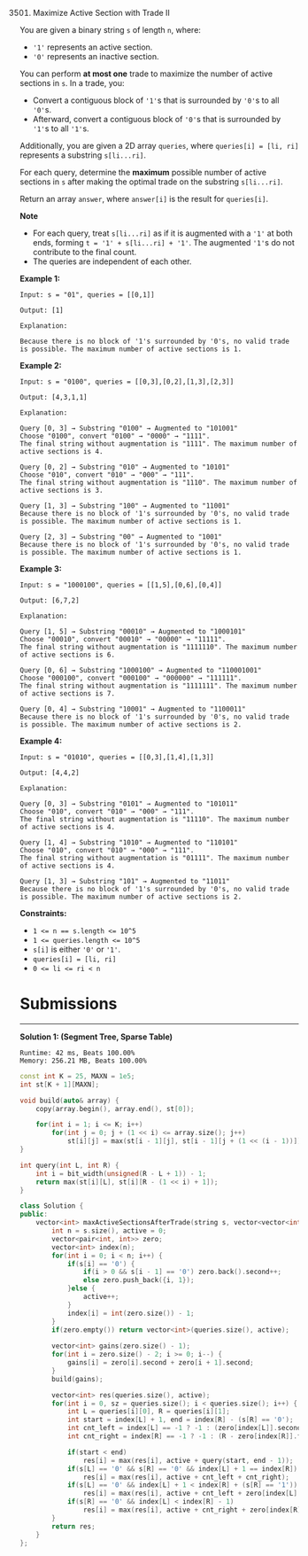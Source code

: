 3501. Maximize Active Section with Trade II

You are given a binary string `s` of length `n`, where:

* `'1'` represents an active section.
* `'0'` represents an inactive section.

You can perform **at most one** trade to maximize the number of active sections in `s`. In a trade, you:

* Convert a contiguous block of `'1'`s that is surrounded by `'0'`s to all `'0'`s.
* Afterward, convert a contiguous block of `'0'`s that is surrounded by `'1'`s to all `'1'`s.

Additionally, you are given a 2D array `queries`, where `queries[i] = [li, ri]` represents a substring `s[li...ri]`.

For each query, determine the **maximum** possible number of active sections in `s` after making the optimal trade on the substring `s[li...ri]`.

Return an array `answer`, where `answer[i]` is the result for `queries[i]`.

**Note**

* For each query, treat `s[li...ri]` as if it is augmented with a `'1'` at both ends, forming `t = '1' + s[li...ri] + '1'`. The augmented `'1'`s do not contribute to the final count.
* The queries are independent of each other.
 

**Example 1:**
```
Input: s = "01", queries = [[0,1]]

Output: [1]

Explanation:

Because there is no block of '1's surrounded by '0's, no valid trade is possible. The maximum number of active sections is 1.
```

**Example 2:**
```
Input: s = "0100", queries = [[0,3],[0,2],[1,3],[2,3]]

Output: [4,3,1,1]

Explanation:

Query [0, 3] → Substring "0100" → Augmented to "101001"
Choose "0100", convert "0100" → "0000" → "1111".
The final string without augmentation is "1111". The maximum number of active sections is 4.

Query [0, 2] → Substring "010" → Augmented to "10101"
Choose "010", convert "010" → "000" → "111".
The final string without augmentation is "1110". The maximum number of active sections is 3.

Query [1, 3] → Substring "100" → Augmented to "11001"
Because there is no block of '1's surrounded by '0's, no valid trade is possible. The maximum number of active sections is 1.

Query [2, 3] → Substring "00" → Augmented to "1001"
Because there is no block of '1's surrounded by '0's, no valid trade is possible. The maximum number of active sections is 1.
```

**Example 3:**
```
Input: s = "1000100", queries = [[1,5],[0,6],[0,4]]

Output: [6,7,2]

Explanation:

Query [1, 5] → Substring "00010" → Augmented to "1000101"
Choose "00010", convert "00010" → "00000" → "11111".
The final string without augmentation is "1111110". The maximum number of active sections is 6.

Query [0, 6] → Substring "1000100" → Augmented to "110001001"
Choose "000100", convert "000100" → "000000" → "111111".
The final string without augmentation is "1111111". The maximum number of active sections is 7.

Query [0, 4] → Substring "10001" → Augmented to "1100011"
Because there is no block of '1's surrounded by '0's, no valid trade is possible. The maximum number of active sections is 2.
```

**Example 4:**
```
Input: s = "01010", queries = [[0,3],[1,4],[1,3]]

Output: [4,4,2]

Explanation:

Query [0, 3] → Substring "0101" → Augmented to "101011"
Choose "010", convert "010" → "000" → "111".
The final string without augmentation is "11110". The maximum number of active sections is 4.

Query [1, 4] → Substring "1010" → Augmented to "110101"
Choose "010", convert "010" → "000" → "111".
The final string without augmentation is "01111". The maximum number of active sections is 4.

Query [1, 3] → Substring "101" → Augmented to "11011"
Because there is no block of '1's surrounded by '0's, no valid trade is possible. The maximum number of active sections is 2.
```
 

**Constraints:**

* `1 <= n == s.length <= 10^5`
* `1 <= queries.length <= 10^5`
* `s[i]` is either `'0'` or `'1'`.
* `queries[i] = [li, ri]`
* `0 <= li <= ri < n`

# Submissions
---
**Solution 1: (Segment Tree, Sparse Table)**
```
Runtime: 42 ms, Beats 100.00%
Memory: 256.21 MB, Beats 100.00%
```
```c++
const int K = 25, MAXN = 1e5;
int st[K + 1][MAXN];

void build(auto& array) {
	copy(array.begin(), array.end(), st[0]);

	for(int i = 1; i <= K; i++)
	    for(int j = 0; j + (1 << i) <= array.size(); j++)
	        st[i][j] = max(st[i - 1][j], st[i - 1][j + (1 << (i - 1))]);
}

int query(int L, int R) {
	int i = bit_width(unsigned(R - L + 1)) - 1;
	return max(st[i][L], st[i][R - (1 << i) + 1]);
}

class Solution {
public:
    vector<int> maxActiveSectionsAfterTrade(string s, vector<vector<int>>& queries) {
        int n = s.size(), active = 0;
        vector<pair<int, int>> zero;
        vector<int> index(n);
        for(int i = 0; i < n; i++) {
        	if(s[i] == '0') {
        		if(i > 0 && s[i - 1] == '0') zero.back().second++;
        		else zero.push_back({i, 1});
        	}else {
        		active++;
        	}
        	index[i] = int(zero.size()) - 1;
        }
        if(zero.empty()) return vector<int>(queries.size(), active);
        
        vector<int> gains(zero.size() - 1);
        for(int i = zero.size() - 2; i >= 0; i--) {
        	gains[i] = zero[i].second + zero[i + 1].second;
        }
        build(gains);

        vector<int> res(queries.size(), active);
        for(int i = 0, sz = queries.size(); i < queries.size(); i++) {
        	int L = queries[i][0], R = queries[i][1];
        	int start = index[L] + 1, end = index[R] - (s[R] == '0');
        	int cnt_left = index[L] == -1 ? -1 : (zero[index[L]].second - (L - zero[index[L]].first));
    		int cnt_right = index[R] == -1 ? -1 : (R - zero[index[R]].first + 1);

        	if(start < end)
    			res[i] = max(res[i], active + query(start, end - 1));
    		if(s[L] == '0' && s[R] == '0' && index[L] + 1 == index[R])
    			res[i] = max(res[i], active + cnt_left + cnt_right);
            if(s[L] == '0' && index[L] + 1 < index[R] + (s[R] == '1'))
                res[i] = max(res[i], active + cnt_left + zero[index[L] + 1].second);
            if(s[R] == '0' && index[L] < index[R] - 1)
                res[i] = max(res[i], active + cnt_right + zero[index[R] - 1].second);
        }
        return res;
    }
};
```
